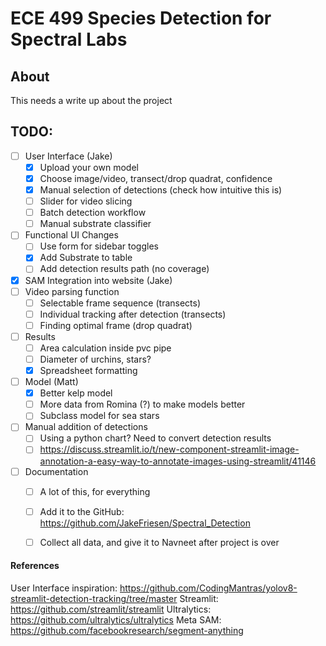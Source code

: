 # ECE 499 Species Detection for Spectral Labs
## About
This needs a write up about the project


## TODO:
- [ ] User Interface (Jake)
    - [x] Upload your own model
    - [x] Choose image/video, transect/drop quadrat, confidence
    - [x] Manual selection of detections (check how intuitive this is)
    - [ ] Slider for video slicing
    - [ ] Batch detection workflow
    - [ ] Manual substrate classifier
- [ ] Functional UI Changes
    - [ ] Use form for sidebar toggles
    - [x] Add Substrate to table
    - [ ] Add detection results path (no coverage)
- [x] SAM Integration into website (Jake)
- [ ] Video parsing function
    - [ ] Selectable frame sequence (transects)
    - [ ] Individual tracking after detection (transects)
    - [ ] Finding optimal frame (drop quadrat)
- [ ] Results
    - [ ] Area calculation inside pvc pipe
    - [ ] Diameter of urchins, stars?
    - [x] Spreadsheet formatting
- [ ] Model (Matt)
    - [x] Better kelp model
    - [ ] More data from Romina (?) to make models better
    - [ ] Subclass model for sea stars
- [ ] Manual addition of detections
    - [ ] Using a python chart? Need to convert detection results 
    - [ ] https://discuss.streamlit.io/t/new-component-streamlit-image-annotation-a-easy-way-to-annotate-images-using-streamlit/41146
- [ ] Documentation
    - [ ] A lot of this, for everything
    - [ ] Add it to the GitHub: https://github.com/JakeFriesen/Spectral_Detection
    - [ ] Collect all data, and give it to Navneet after project is over


#### References
User Interface inspiration: https://github.com/CodingMantras/yolov8-streamlit-detection-tracking/tree/master
Streamlit: https://github.com/streamlit/streamlit
Ultralytics: https://github.com/ultralytics/ultralytics
Meta SAM: https://github.com/facebookresearch/segment-anything
